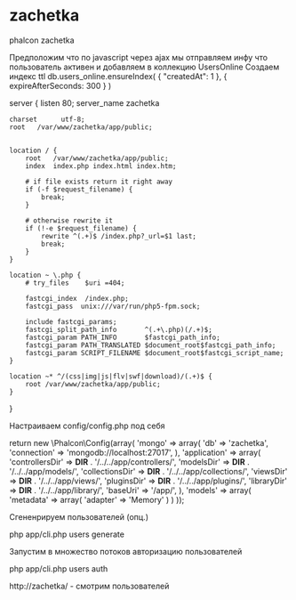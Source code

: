 zachetka
========

phalcon zachetka

Предположим что по javascript через ajax мы отправляем инфу что пользователь активен и добавляем в коллекцию UsersOnline
Создаем индекс ttl
db.users_online.ensureIndex( { "createdAt": 1 }, { expireAfterSeconds: 300 } )

server {
    listen       80;
    server_name  zachetka

    charset      utf-8;
    root   /var/www/zachetka/app/public;


    location / {
        root   /var/www/zachetka/app/public;
        index  index.php index.html index.htm;

        # if file exists return it right away
        if (-f $request_filename) {
            break;
        }

        # otherwise rewrite it
        if (!-e $request_filename) {
            rewrite ^(.+)$ /index.php?_url=$1 last;
            break;
        }
    }

    location ~ \.php {
        # try_files    $uri =404;

        fastcgi_index  /index.php;
        fastcgi_pass  unix:///var/run/php5-fpm.sock;

        include fastcgi_params;
        fastcgi_split_path_info       ^(.+\.php)(/.+)$;
        fastcgi_param PATH_INFO       $fastcgi_path_info;
        fastcgi_param PATH_TRANSLATED $document_root$fastcgi_path_info;
        fastcgi_param SCRIPT_FILENAME $document_root$fastcgi_script_name;
    }

    location ~* ^/(css|img|js|flv|swf|download)/(.+)$ {
        root /var/www/zachetka/app/public;
    }
}


Настраиваем config/config.php под себя

return new \Phalcon\Config(array(
    'mongo' => array(
        'db' => 'zachetka',
        'connection' => 'mongodb://localhost:27017',
    ),
	'application' => array(
		'controllersDir' => __DIR__ . '/../../app/controllers/',
		'modelsDir'      => __DIR__ . '/../../app/models/',
		'collectionsDir' => __DIR__ . '/../../app/collections/',
		'viewsDir'       => __DIR__ . '/../../app/views/',
		'pluginsDir'     => __DIR__ . '/../../app/plugins/',
		'libraryDir'     => __DIR__ . '/../../app/library/',
		'baseUri'        => '/app/',
	),
	'models' => array(
		'metadata' => array(
			'adapter' => 'Memory'
		)
	)
));

Сгененрируем пользователей (опц.)

php app/cli.php users generate

Запустим в множество потоков авторизацию пользователей

php app/cli.php users auth

http://zachetka/ - смотрим пользователей

